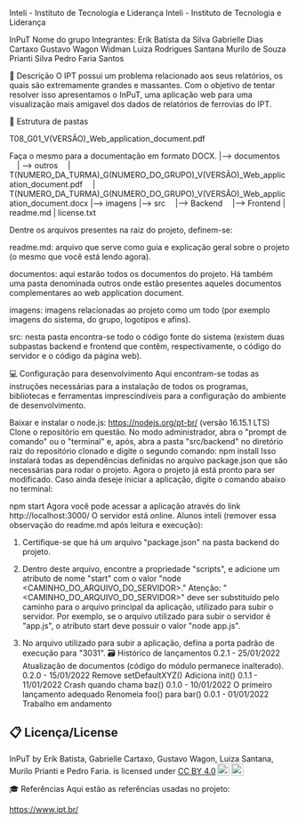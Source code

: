 Inteli - Instituto de Tecnologia e Liderança
Inteli - Instituto de Tecnologia e Liderança

InPuT
Nome do grupo
Integrantes:
Erik Batista da Silva
Gabrielle Dias Cartaxo
Gustavo Wagon Widman
Luiza Rodrigues Santana
Murilo de Souza Prianti Silva
Pedro Faria Santos

📝 Descrição
O IPT possui um problema relacionado aos seus relatórios, os quais são extremamente grandes e massantes. Com o objetivo de tentar resolver isso apresentamos o InPuT, uma aplicação web para uma visualização mais amigavel dos dados de relatórios de ferrovias do IPT.

📁 Estrutura de pastas

T08_G01_V(VERSÃO)_Web_application_document.pdf

Faça o mesmo para a documentação em formato DOCX.
|--> documentos
 | --> outros
 | T(NUMERO_DA_TURMA)_G(NUMERO_DO_GRUPO)_V(VERSÃO)_Web_application_document.pdf
 | T(NUMERO_DA_TURMA)_G(NUMERO_DO_GRUPO)_V(VERSÃO)_Web_application_document.docx
|--> imagens
|--> src
 |--> Backend
 |--> Frontend
| readme.md
| license.txt

Dentre os arquivos presentes na raiz do projeto, definem-se:

readme.md: arquivo que serve como guia e explicação geral sobre o projeto (o mesmo que você está lendo agora).

documentos: aqui estarão todos os documentos do projeto. Há também uma pasta denominada outros onde estão presentes aqueles documentos complementares ao web application document.

imagens: imagens relacionadas ao projeto como um todo (por exemplo imagens do sistema, do grupo, logotipos e afins).

src: nesta pasta encontra-se todo o código fonte do sistema (existem duas subpastas backend e frontend que contêm, respectivamente, o código do servidor e o código da página web).

💻 Configuração para desenvolvimento
Aqui encontram-se todas as instruções necessárias para a instalação de todos os programas, bibliotecas e ferramentas imprescindíveis para a configuração do ambiente de desenvolvimento.

Baixar e instalar o node.js: https://nodejs.org/pt-br/ (versão 16.15.1 LTS)
Clone o repositório em questão.
No modo administrador, abra o "prompt de comando" ou o "terminal" e, após, abra a pasta "src/backend" no diretório raiz do repositório clonado e digite o segundo comando:
npm install
Isso instalará todas as dependências definidas no arquivo package.json que são necessárias para rodar o projeto. Agora o projeto já está pronto para ser modificado. Caso ainda deseje iniciar a aplicação, digite o comando abaixo no terminal:

npm start
Agora você pode acessar a aplicação através do link http://localhost:3000/
O servidor está online.
Alunos inteli (remover essa observação do readme.md após leitura e execução):

1. Certifique-se que há um arquivo "package.json" na pasta backend do projeto.

2. Dentro deste arquivo, encontre a propriedade "scripts", e adicione um atributo de nome "start"
com o valor "node <CAMINHO_DO_ARQUIVO_DO_SERVIDOR>." Atenção: "<CAMINHO_DO_ARQUIVO_DO_SERVIDOR>" 
deve ser substituído pelo caminho para o arquivo principal da aplicação, utilizado para subir o
servidor. Por exemplo, se o arquivo utilizado para subir o servidor é "app.js", o atributo start
deve possuir o valor "node app.js".

3. No arquivo utilizado para subir a aplicação, defina a porta padrão de execução para "3031".
🗃 Histórico de lançamentos
0.2.1 - 25/01/2022
Atualização de documentos (código do módulo permanece inalterado).
0.2.0 - 15/01/2022
Remove setDefaultXYZ()
Adiciona init()
0.1.1 - 11/01/2022
Crash quando chama baz()
0.1.0 - 10/01/2022
O primeiro lançamento adequado
Renomeia foo() para bar()
0.0.1 - 01/01/2022
Trabalho em andamento

## 📋 Licença/License

<p xmlns:cc="http://creativecommons.org/ns#" xmlns:dct="http://purl.org/dc/terms/"><span property="dct:title">InPuT</span> by <span property="cc:attributionName">Erik Batista, Gabrielle Cartaxo, Gustavo Wagon, Luiza Santana, Murilo Prianti e Pedro Faria.</span> is licensed under <a href="http://creativecommons.org/licenses/by/4.0/?ref=chooser-v1" target="_blank" rel="license noopener noreferrer" style="display:inline-block;">CC BY 4.0<img style="height:22px!important;margin-left:3px;vertical-align:text-bottom;" src="https://mirrors.creativecommons.org/presskit/icons/cc.svg?ref=chooser-v1"><img style="height:22px!important;margin-left:3px;vertical-align:text-bottom;" src="https://mirrors.creativecommons.org/presskit/icons/by.svg?ref=chooser-v1"></a></p>

🎓 Referências
Aqui estão as referências usadas no projeto:

https://www.ipt.br/


